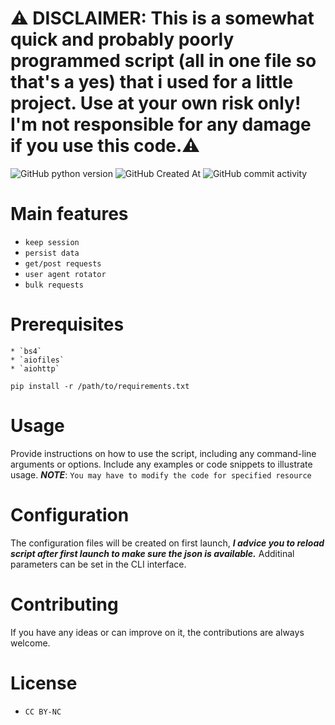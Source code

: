 # **⚠️ DISCLAIMER: This is a somewhat quick and probably poorly programmed script (all in one file so that's a yes) that i used for a little project. Use at your own risk only! I'm not responsible for any damage if you use this code.⚠️**

![GitHub python version](https://img.shields.io/pypi/pyversions/lxml?style=for-the-badge)
![GitHub Created At](https://img.shields.io/github/created-at/Tetris/jiraffe?style=for-the-badge)
![GitHub commit activity](https://img.shields.io/github/commit-activity/m/Tetris/jiraffe?style=for-the-badge)





# **Main features**
* `keep session`
* `persist data`
* `get/post requests`
* `user agent rotator`
* `bulk requests`

# **Prerequisites**
```
* `bs4`
* `aiofiles`
* `aiohttp`
```
`pip install -r /path/to/requirements.txt`

# **Usage**
Provide instructions on how to use the script, including any command-line arguments or options.
Include any examples or code snippets to illustrate usage. ***NOTE***: `You may have to modify the code for specified resource`

# **Configuration**
The configuration files will be created on first launch, ***I advice you to reload script after first launch to make sure the json is available.***
Additinal parameters can be set in the CLI interface.

# **Contributing**
If you have any ideas or can improve on it, the contributions are always welcome.

# **License**
* `CC BY-NC`
